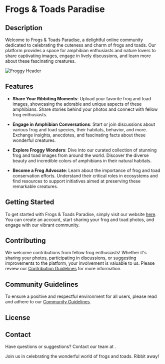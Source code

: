 # Frogs & Toads Paradise

## Description

Welcome to Frogs & Toads Paradise, a delightful online community dedicated to celebrating the cuteness and charm of frogs and toads. Our platform provides a space for amphibian enthusiasts and nature lovers to share captivating images, engage in lively discussions, and learn more about these fascinating creatures.

![Froggy Header]()

## Features

- **Share Your Ribbiting Moments**: Upload your favorite frog and toad images, showcasing the adorable and unique aspects of these amphibians. Share stories behind your photos and connect with fellow frog enthusiasts.

- **Engage in Amphibian Conversations**: Start or join discussions about various frog and toad species, their habitats, behavior, and more. Exchange insights, anecdotes, and fascinating facts about these wonderful creatures.

- **Explore Froggy Wonders**: Dive into our curated collection of stunning frog and toad images from around the world. Discover the diverse beauty and incredible colors of amphibians in their natural habitats.

- **Become a Frog Advocate**: Learn about the importance of frog and toad conservation efforts. Understand their critical roles in ecosystems and find resources to support initiatives aimed at preserving these remarkable creatures.

## Getting Started

To get started with Frogs & Toads Paradise, simply visit our website [here](https://www.frogsandtoadsparadise.com). You can create an account, start sharing your frog and toad photos, and engage with our vibrant community.

## Contributing

We welcome contributions from fellow frog enthusiasts! Whether it's sharing your photos, participating in discussions, or suggesting improvements to the platform, your involvement is valuable to us. Please review our [Contribution Guidelines](CONTRIBUTING.md) for more information.

## Community Guidelines

To ensure a positive and respectful environment for all users, please read and adhere to our [Community Guidelines](COMMUNITY_GUIDELINES.md).

## License

## Contact

Have questions or suggestions? Contact our team at []().

Join us in celebrating the wonderful world of frogs and toads. Ribbit away!